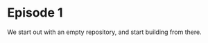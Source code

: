 Episode 1
===================

We start out with an empty repository, and start building from there.
